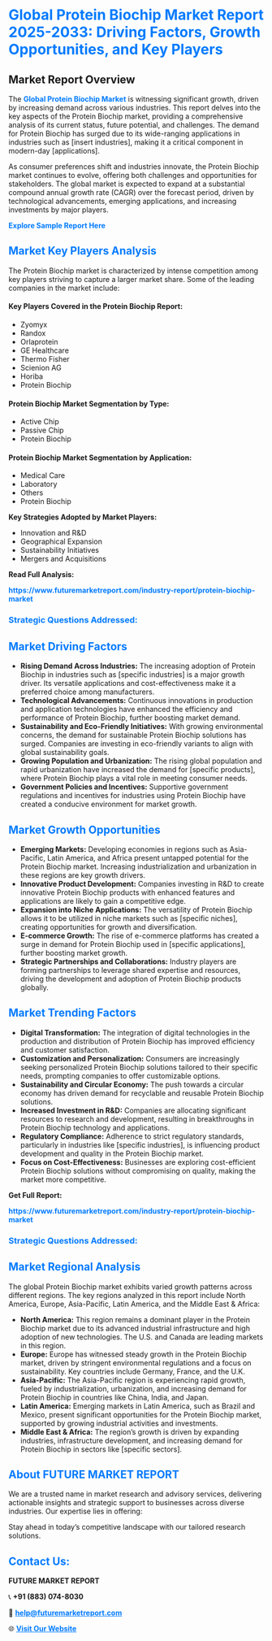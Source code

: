 <h1 style="color: #007BFF;">Global Protein Biochip Market Report 2025-2033: Driving Factors, Growth Opportunities, and Key Players</h1>

<section id="overview">
<h2>Market Report Overview</h2>
<p>The <a href="https://www.futuremarketreport.com/industry-report/protein-biochip-market" style="color: #007BFF; text-decoration: none;"><strong>Global Protein Biochip Market</strong></a> is witnessing significant growth, driven by increasing demand across various industries. This report delves into the key aspects of the Protein Biochip market, providing a comprehensive analysis of its current status, future potential, and challenges. The demand for Protein Biochip has surged due to its wide-ranging applications in industries such as [insert industries], making it a critical component in modern-day [applications].</p>
<p>As consumer preferences shift and industries innovate, the Protein Biochip market continues to evolve, offering both challenges and opportunities for stakeholders. The global market is expected to expand at a substantial compound annual growth rate (CAGR) over the forecast period, driven by technological advancements, emerging applications, and increasing investments by major players.</p>
</section>

<section id="overview">
<p><a href="https://www.futuremarketreport.com/request-sample/reportId=99153" style="color: #007BFF; text-decoration: none;"><strong>Explore Sample Report Here</strong></a></p>
</section>

<section id="key-players">
<h2 style="color: #007BFF;">Market Key Players Analysis</h2>
<p>The Protein Biochip market is characterized by intense competition among key players striving to capture a larger market share. Some of the leading companies in the market include:</p>
<h4>Key Players Covered in the Protein Biochip Report:</h4>
<ul><li>Zyomyx</li><li>Randox</li><li>Orlaprotein</li><li>GE Healthcare</li><li>Thermo Fisher</li><li>Scienion AG</li><li>Horiba</li><li>Protein Biochip</li></ul>
<h4>Protein Biochip Market Segmentation by Type:</h4>
<ul><li>Active Chip</li><li>Passive Chip</li><li>Protein Biochip</li></ul>

<h4>Protein Biochip Market Segmentation by Application:</h4>
<ul><li>Medical Care</li><li>Laboratory</li><li>Others</li><li>Protein Biochip</li></ul>
<p><strong>Key Strategies Adopted by Market Players:</strong></p>
<ul>
<li>Innovation and R&D</li>
<li>Geographical Expansion</li>
<li>Sustainability Initiatives</li>
<li>Mergers and Acquisitions</li>
</ul>
</section>

<section>
<p><strong>Read Full Analysis: </strong></p><a href="https://www.futuremarketreport.com/industry-report/protein-biochip-market" style="color: #007BFF; text-decoration: none;"><strong>https://www.futuremarketreport.com/industry-report/protein-biochip-market</strong></a>
<h3 style="color: #007BFF;">Strategic Questions Addressed:</h3>
</section>

<section id="driving-factors">
<h2 style="color: #007BFF;">Market Driving Factors</h2>
<ul>
<li><strong>Rising Demand Across Industries:</strong> The increasing adoption of Protein Biochip in industries such as [specific industries] is a major growth driver. Its versatile applications and cost-effectiveness make it a preferred choice among manufacturers.</li>
<li><strong>Technological Advancements:</strong> Continuous innovations in production and application technologies have enhanced the efficiency and performance of Protein Biochip, further boosting market demand.</li>
<li><strong>Sustainability and Eco-Friendly Initiatives:</strong> With growing environmental concerns, the demand for sustainable Protein Biochip solutions has surged. Companies are investing in eco-friendly variants to align with global sustainability goals.</li>
<li><strong>Growing Population and Urbanization:</strong> The rising global population and rapid urbanization have increased the demand for [specific products], where Protein Biochip plays a vital role in meeting consumer needs.</li>
<li><strong>Government Policies and Incentives:</strong> Supportive government regulations and incentives for industries using Protein Biochip have created a conducive environment for market growth.</li>
</ul>
</section>

<section id="growth-opportunities">
<h2 style="color: #007BFF;">Market Growth Opportunities</h2>
<ul>
<li><strong>Emerging Markets:</strong> Developing economies in regions such as Asia-Pacific, Latin America, and Africa present untapped potential for the Protein Biochip market. Increasing industrialization and urbanization in these regions are key growth drivers.</li>
<li><strong>Innovative Product Development:</strong> Companies investing in R&D to create innovative Protein Biochip products with enhanced features and applications are likely to gain a competitive edge.</li>
<li><strong>Expansion into Niche Applications:</strong> The versatility of Protein Biochip allows it to be utilized in niche markets such as [specific niches], creating opportunities for growth and diversification.</li>
<li><strong>E-commerce Growth:</strong> The rise of e-commerce platforms has created a surge in demand for Protein Biochip used in [specific applications], further boosting market growth.</li>
<li><strong>Strategic Partnerships and Collaborations:</strong> Industry players are forming partnerships to leverage shared expertise and resources, driving the development and adoption of Protein Biochip products globally.</li>
</ul>
</section>

<section id="trending-factors">
<h2 style="color: #007BFF;">Market Trending Factors</h2>
<ul>
<li><strong>Digital Transformation:</strong> The integration of digital technologies in the production and distribution of Protein Biochip has improved efficiency and customer satisfaction.</li>
<li><strong>Customization and Personalization:</strong> Consumers are increasingly seeking personalized Protein Biochip solutions tailored to their specific needs, prompting companies to offer customizable options.</li>
<li><strong>Sustainability and Circular Economy:</strong> The push towards a circular economy has driven demand for recyclable and reusable Protein Biochip solutions.</li>
<li><strong>Increased Investment in R&D:</strong> Companies are allocating significant resources to research and development, resulting in breakthroughs in Protein Biochip technology and applications.</li>
<li><strong>Regulatory Compliance:</strong> Adherence to strict regulatory standards, particularly in industries like [specific industries], is influencing product development and quality in the Protein Biochip market.</li>
<li><strong>Focus on Cost-Effectiveness:</strong> Businesses are exploring cost-efficient Protein Biochip solutions without compromising on quality, making the market more competitive.</li>
</ul>
</section>

<section>
<p><strong>Get Full Report: </strong></p><a href="https://www.futuremarketreport.com/industry-report/protein-biochip-market" style="color: #007BFF; text-decoration: none;"><strong>https://www.futuremarketreport.com/industry-report/protein-biochip-market</strong></a>
<h3 style="color: #007BFF;">Strategic Questions Addressed:</h3>
</section>


<section id="regional-analysis">
<h2 style="color: #007BFF;">Market Regional Analysis</h2>
<p>The global Protein Biochip market exhibits varied growth patterns across different regions. The key regions analyzed in this report include North America, Europe, Asia-Pacific, Latin America, and the Middle East & Africa:</p>
<ul>
<li><strong>North America:</strong> This region remains a dominant player in the Protein Biochip market due to its advanced industrial infrastructure and high adoption of new technologies. The U.S. and Canada are leading markets in this region.</li>
<li><strong>Europe:</strong> Europe has witnessed steady growth in the Protein Biochip market, driven by stringent environmental regulations and a focus on sustainability. Key countries include Germany, France, and the U.K.</li>
<li><strong>Asia-Pacific:</strong> The Asia-Pacific region is experiencing rapid growth, fueled by industrialization, urbanization, and increasing demand for Protein Biochip in countries like China, India, and Japan.</li>
<li><strong>Latin America:</strong> Emerging markets in Latin America, such as Brazil and Mexico, present significant opportunities for the Protein Biochip market, supported by growing industrial activities and investments.</li>
<li><strong>Middle East & Africa:</strong> The region’s growth is driven by expanding industries, infrastructure development, and increasing demand for Protein Biochip in sectors like [specific sectors].</li>
</ul>
</section>

<footer>
<h2 style="color: #007BFF;">About FUTURE MARKET REPORT</h2>
<p>We are a trusted name in market research and advisory services, delivering actionable insights and strategic support to businesses across diverse industries. Our expertise lies in offering:</p>

<p>Stay ahead in today’s competitive landscape with our tailored research solutions.</p>

<h2 style="color: #007BFF;">Contact Us:</h2>
<p><strong>FUTURE MARKET REPORT</strong></p>
<p>📞 <strong>+91 (883) 074-8030</strong></p>
<p>📧 <strong><a href="mailto:help@futuremarketreport.com" style="color: #007BFF;">help@futuremarketreport.com</a></strong></p>
<p>🌐 <strong><a href="https://www.futuremarketreport.com/" style="color: #007BFF;">Visit Our Website</a></strong></p>
</footer>